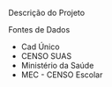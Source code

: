 Descrição do Projeto

Fontes de Dados

- Cad Único
- CENSO SUAS
- Ministério da Saúde
- MEC - CENSO Escolar
